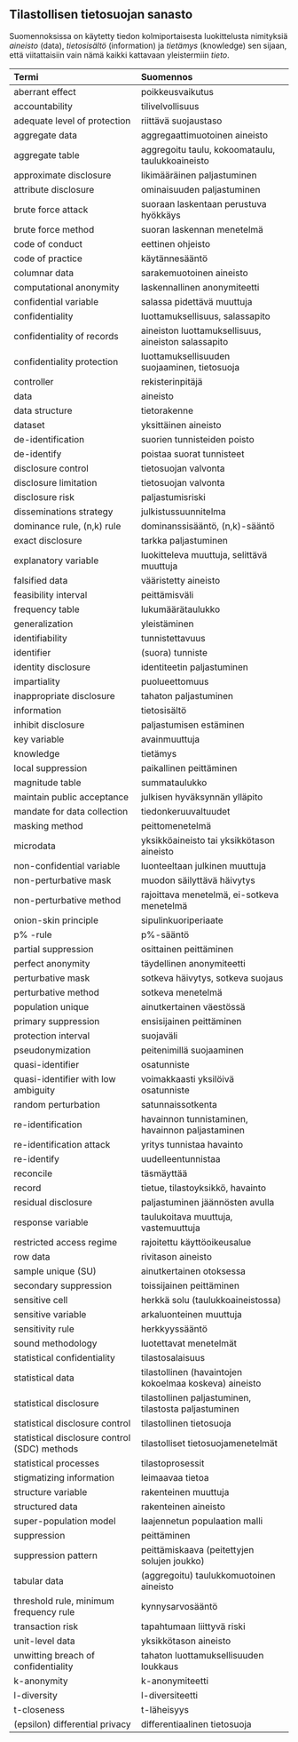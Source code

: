 
## Tilastollisen tietosuojan sanasto

Suomennoksissa on käytetty tiedon kolmiportaisesta luokittelusta nimityksiä *aineisto* (data), 
*tietosisältö* (information) ja *tietämys* (knowledge) sen sijaan, että viitattaisiin vain nämä 
kaikki kattavaan yleistermiin *tieto*.


| Termi                                        | Suomennos                                          |
|:---------------------------------------------|:---------------------------------------------------|
| aberrant effect                              | poikkeusvaikutus
| accountability                               | tilivelvollisuus
| adequate level of protection                 | riittävä suojaustaso
| aggregate data                               | aggregaattimuotoinen aineisto
| aggregate table                              | aggregoitu taulu, kokoomataulu, taulukkoaineisto
| approximate disclosure                       | likimääräinen paljastuminen
| attribute disclosure                         | ominaisuuden paljastuminen
| brute force attack                           | suoraan laskentaan perustuva hyökkäys
| brute force method                           | suoran laskennan menetelmä 
| code of conduct                              | eettinen ohjeisto
| code of practice                             | käytännesääntö
| columnar data                                | sarakemuotoinen aineisto
| computational anonymity                      | laskennallinen anonymiteetti
| confidential variable                        | salassa pidettävä muuttuja
| confidentiality                              | luottamuksellisuus, salassapito
| confidentiality of records                   | aineiston luottamuksellisuus, aineiston salassapito
| confidentiality protection                   | luottamuksellisuuden suojaaminen, tietosuoja
| controller                                   | rekisterinpitäjä
| data                                         | aineisto
| data structure                               | tietorakenne
| dataset                                      | yksittäinen aineisto
| de-identification                            | suorien tunnisteiden poisto
| de-identify                                  | poistaa suorat tunnisteet
| disclosure control                           | tietosuojan valvonta
| disclosure limitation                        | tietosuojan valvonta
| disclosure risk                              | paljastumisriski
| disseminations strategy                      | julkistussuunnitelma
| dominance rule, (n,k) rule                   | dominanssisääntö, (n,k)-sääntö
| exact disclosure                             | tarkka paljastuminen
| explanatory variable                         | luokitteleva muuttuja, selittävä muuttuja
| falsified data                               | vääristetty aineisto
| feasibility interval                         | peittämisväli
| frequency table                              | lukumäärätaulukko
| generalization                               | yleistäminen
| identifiability                              | tunnistettavuus
| identifier                                   | (suora) tunniste
| identity disclosure                          | identiteetin paljastuminen
| impartiality                                 | puolueettomuus
| inappropriate disclosure                     | tahaton paljastuminen
| information                                  | tietosisältö
| inhibit disclosure                           | paljastumisen estäminen
| key variable                                 | avainmuuttuja
| knowledge                                    | tietämys
| local suppression                            | paikallinen peittäminen
| magnitude table                              | summataulukko
| maintain public acceptance                   | julkisen hyväksynnän ylläpito
| mandate for data collection                  | tiedonkeruuvaltuudet
| masking method                               | peittomenetelmä
| microdata                                    | yksikköaineisto tai yksikkötason aineisto
| non-confidential variable                    | luonteeltaan julkinen muuttuja
| non-perturbative mask                        | muodon säilyttävä häivytys
| non-perturbative method                      | rajoittava menetelmä, ei-sotkeva menetelmä
| onion-skin principle                         | sipulinkuoriperiaate
| p% -rule                                     | p%-sääntö
| partial suppression                          | osittainen peittäminen
| perfect anonymity                            | täydellinen anonymiteetti
| perturbative mask                            | sotkeva häivytys, sotkeva suojaus
| perturbative method                          | sotkeva menetelmä
| population unique                            | ainutkertainen väestössä
| primary suppression                          | ensisijainen peittäminen
| protection interval                          | suojaväli
| pseudonymization                             | peitenimillä suojaaminen
| quasi-identifier                             | osatunniste
| quasi-identifier with low ambiguity          | voimakkaasti yksilöivä osatunniste
| random perturbation                          | satunnaissotkenta
| re-identification                            | havainnon tunnistaminen, havainnon paljastaminen
| re-identification attack                     | yritys tunnistaa havainto
| re-identify                                  | uudelleentunnistaa
| reconcile                                    | täsmäyttää
| record                                       | tietue, tilastoyksikkö, havainto
| residual disclosure                          | paljastuminen jäännösten avulla
| response variable                            | taulukoitava muuttuja, vastemuuttuja
| restricted access regime                     | rajoitettu käyttöoikeusalue
| row data                                     | rivitason aineisto
| sample unique (SU)                           | ainutkertainen otoksessa 
| secondary suppression                        | toissijainen peittäminen
| sensitive cell                               | herkkä solu (taulukkoaineistossa)
| sensitive variable                           | arkaluonteinen muuttuja 
| sensitivity rule                             | herkkyyssääntö
| sound methodology                            | luotettavat menetelmät
| statistical confidentiality                  | tilastosalaisuus
| statistical data                             | tilastollinen (havaintojen kokoelmaa koskeva) aineisto
| statistical disclosure                       | tilastollinen paljastuminen, tilastosta paljastuminen
| statistical disclosure control               | tilastollinen tietosuoja
| statistical disclosure control (SDC) methods | tilastolliset tietosuojamenetelmät
| statistical processes                        | tilastoprosessit
| stigmatizing information                     | leimaavaa tietoa
| structure variable                           | rakenteinen muuttuja
| structured data                              | rakenteinen aineisto
| super-population model                       | laajennetun populaation malli
| suppression                                  | peittäminen
| suppression pattern                          | peittämiskaava (peitettyjen solujen joukko)
| tabular data                                 | (aggregoitu) taulukkomuotoinen aineisto
| threshold rule, minimum frequency rule       | kynnysarvosääntö
| transaction risk                             | tapahtumaan liittyvä riski
| unit-level data                              | yksikkötason aineisto
| unwitting breach of confidentiality          | tahaton luottamuksellisuuden loukkaus
| k-anonymity                                  | k-anonymiteetti
| l-diversity                                  | l-diversiteetti
| t-closeness                                  | t-läheisyys
| (epsilon) differential privacy               | differentiaalinen tietosuoja

